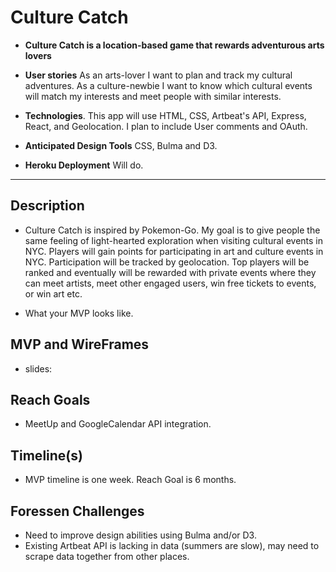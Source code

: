 # Culture Catch

* **Culture Catch is a location-based game that rewards adventurous arts lovers** 

* **User stories** 
As an arts-lover I want to plan and track my cultural adventures.
As a culture-newbie I want to know which cultural events will match my interests and meet people with similar interests.

* **Technologies**. 
This app will use HTML, CSS, Artbeat's API, Express, React, and Geolocation.
I plan to include User comments and OAuth.

* **Anticipated Design Tools** CSS, Bulma and D3.

* **Heroku Deployment** Will do.

---

## Description
- Culture Catch is inspired by Pokemon-Go. My goal is to give people the same feeling of light-hearted exploration when visiting cultural events in NYC. Players will gain points for participating in art and culture events in NYC. Participation will be tracked by geolocation. Top players will be ranked and eventually will be rewarded with private events where they can meet artists, meet other engaged users, win free tickets to events, or win art etc.

- What your MVP looks like.
## MVP and WireFrames
- slides:

## Reach Goals
- MeetUp and GoogleCalendar API integration.

## Timeline(s)
- MVP timeline is one week. Reach Goal is 6 months.

## Foressen Challenges
- Need to improve design abilities using Bulma and/or D3.
- Existing Artbeat API is lacking in data (summers are slow), may need to scrape data together from other places.
